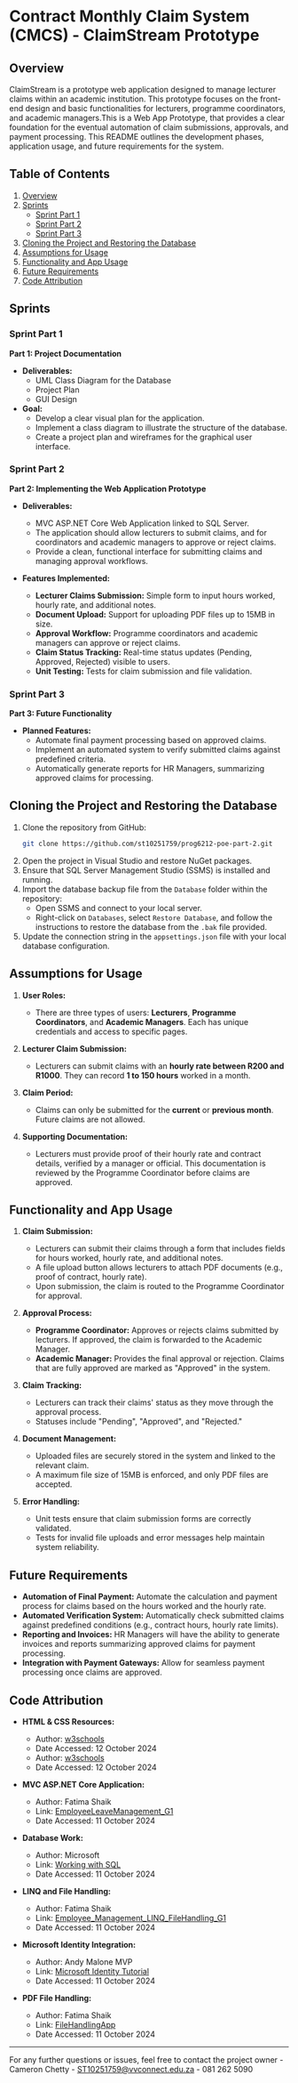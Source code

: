 # Contract Monthly Claim System (CMCS) - ClaimStream Prototype

## Overview
ClaimStream is a prototype web application designed to manage lecturer claims within an academic institution. This prototype focuses on the front-end design and basic functionalities for lecturers, programme coordinators, and academic managers.This is a Web App Prototype, that provides a clear foundation for the eventual automation of claim submissions, approvals, and payment processing. This README outlines the development phases, application usage, and future requirements for the system.

## Table of Contents
1. [Overview](#overview)
2. [Sprints](#sprints)
   - [Sprint Part 1](#sprint-part-1)
   - [Sprint Part 2](#sprint-part-2)
   - [Sprint Part 3](#sprint-part-3)
3. [Cloning the Project and Restoring the Database](#cloning-the-project-and-restoring-the-database)
4. [Assumptions for Usage](#assumptions-for-usage)
5. [Functionality and App Usage](#functionality-and-app-usage)
6. [Future Requirements](#future-requirements)
7. [Code Attribution](#code-attribution)

## Sprints

### Sprint Part 1
**Part 1: Project Documentation**
- **Deliverables:**
  - UML Class Diagram for the Database
  - Project Plan
  - GUI Design
- **Goal:**
  - Develop a clear visual plan for the application.
  - Implement a class diagram to illustrate the structure of the database.
  - Create a project plan and wireframes for the graphical user interface.

### Sprint Part 2
**Part 2: Implementing the Web Application Prototype**
- **Deliverables:**
  - MVC ASP.NET Core Web Application linked to SQL Server.
  - The application should allow lecturers to submit claims, and for coordinators and academic managers to approve or reject claims.
  - Provide a clean, functional interface for submitting claims and managing approval workflows.
  
- **Features Implemented:**
  - **Lecturer Claims Submission:** Simple form to input hours worked, hourly rate, and additional notes.
  - **Document Upload:** Support for uploading PDF files up to 15MB in size.
  - **Approval Workflow:** Programme coordinators and academic managers can approve or reject claims.
  - **Claim Status Tracking:** Real-time status updates (Pending, Approved, Rejected) visible to users.
  - **Unit Testing:** Tests for claim submission and file validation.

### Sprint Part 3
**Part 3: Future Functionality**
- **Planned Features:**
  - Automate final payment processing based on approved claims.
  - Implement an automated system to verify submitted claims against predefined criteria.
  - Automatically generate reports for HR Managers, summarizing approved claims for processing.

## Cloning the Project and Restoring the Database
1. Clone the repository from GitHub:
    ```bash
    git clone https://github.com/st10251759/prog6212-poe-part-2.git
    ```
2. Open the project in Visual Studio and restore NuGet packages.
3. Ensure that SQL Server Management Studio (SSMS) is installed and running.
4. Import the database backup file from the `Database` folder within the repository:
    - Open SSMS and connect to your local server.
    - Right-click on `Databases`, select `Restore Database`, and follow the instructions to restore the database from the `.bak` file provided.
5. Update the connection string in the `appsettings.json` file with your local database configuration.

## Assumptions for Usage

1. **User Roles:**  
   - There are three types of users: **Lecturers**, **Programme Coordinators**, and **Academic Managers**. Each has unique credentials and access to specific pages.
  
2. **Lecturer Claim Submission:**  
   - Lecturers can submit claims with an **hourly rate between R200 and R1000**. They can record **1 to 150 hours** worked in a month.
  
3. **Claim Period:**  
   - Claims can only be submitted for the **current** or **previous month**. Future claims are not allowed.

4. **Supporting Documentation:**  
   - Lecturers must provide proof of their hourly rate and contract details, verified by a manager or official. This documentation is reviewed by the Programme Coordinator before claims are approved.


## Functionality and App Usage

1. **Claim Submission:**
    - Lecturers can submit their claims through a form that includes fields for hours worked, hourly rate, and additional notes.
    - A file upload button allows lecturers to attach PDF documents (e.g., proof of contract, hourly rate).
    - Upon submission, the claim is routed to the Programme Coordinator for approval.

2. **Approval Process:**
    - **Programme Coordinator:** Approves or rejects claims submitted by lecturers. If approved, the claim is forwarded to the Academic Manager.
    - **Academic Manager:** Provides the final approval or rejection. Claims that are fully approved are marked as "Approved" in the system.

3. **Claim Tracking:**
    - Lecturers can track their claims' status as they move through the approval process.
    - Statuses include "Pending", "Approved", and "Rejected."

4. **Document Management:**
    - Uploaded files are securely stored in the system and linked to the relevant claim.
    - A maximum file size of 15MB is enforced, and only PDF files are accepted.

5. **Error Handling:**
    - Unit tests ensure that claim submission forms are correctly validated.
    - Tests for invalid file uploads and error messages help maintain system reliability.

## Future Requirements
- **Automation of Final Payment:** Automate the calculation and payment process for claims based on the hours worked and the hourly rate.
- **Automated Verification System:** Automatically check submitted claims against predefined conditions (e.g., contract hours, hourly rate limits).
- **Reporting and Invoices:** HR Managers will have the ability to generate invoices and reports summarizing approved claims for payment processing.
- **Integration with Payment Gateways:** Allow for seamless payment processing once claims are approved.

## Code Attribution

- **HTML & CSS Resources:**
  - Author: [w3schools](https://www.w3schools.com/html/)
  - Date Accessed: 12 October 2024
  - Author: [w3schools](https://www.w3schools.com/css/)
  - Date Accessed: 12 October 2024

- **MVC ASP.NET Core Application:**
  - Author: Fatima Shaik
  - Link: [EmployeeLeaveManagement_G1](https://github.com/fb-shaik/PROG6212-Group1-2024/blob/main/EmployeeLeaveManagement_G1.zip)
  - Date Accessed: 11 October 2024

- **Database Work:**
  - Author: Microsoft
  - Link: [Working with SQL](https://learn.microsoft.com/en-us/aspnet/core/tutorials/first-mvc-app/working-with-sql?view=aspnetcore-8.0&tabs=visual-studio)
  - Date Accessed: 11 October 2024

- **LINQ and File Handling:**
  - Author: Fatima Shaik
  - Link: [Employee_Management_LINQ_FileHandling_G1](https://github.com/fb-shaik/PROG6212-Group1-2024/tree/main/Employee_Management_LINQ_FileHandling_G1)
  - Date Accessed: 11 October 2024

- **Microsoft Identity Integration:**
  - Author: Andy Malone MVP
  - Link: [Microsoft Identity Tutorial](https://www.youtube.com/watch?v=zS79FDhAhBs)
  - Date Accessed: 11 October 2024

- **PDF File Handling:**
  - Author: Fatima Shaik
  - Link: [FileHandlingApp](https://github.com/fb-shaik/PROG6212-Group1-2024/tree/main/FileHandlingApp)
  - Date Accessed: 11 October 2024

---

For any further questions or issues, feel free to contact the project owner - Cameron Chetty - ST10251759@vvconnect.edu.za - 081 262 5090
